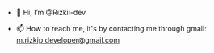 - 👋 Hi, I’m @Rizkii-dev



- 📫 How to reach me, it's by contacting me through gmail: m.rizkip.developer@gmail.com

<!---
Rizkii-dev/Rizkii-dev is a ✨ special ✨ repository because its `README.md` (this file) appears on your GitHub profile.
You can click the Preview link to take a look at your changes.
--->
